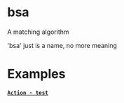# bsa
 A matching algorithm
 
 'bsa' just is a name, no more meaning

# Examples
[**`Action - test`**](https://github.com/iatomato/bsa/runs/3115175328?check_suite_focus=true)

